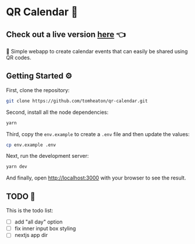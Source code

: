 # QR Calendar :calendar:

## Check out a live version [here](https://qr-calendar.com) :point_left:

:calendar: Simple webapp to create calendar events that can easily be shared using QR codes.

## Getting Started :gear:

First, clone the repository:

```bash
git clone https://github.com/tomheaton/qr-calendar.git
```

Second, install all the node dependencies:

```bash
yarn
```

Third, copy the `env.example` to create a `.env` file and then update the values:

```bash
cp env.example .env
```

Next, run the development server:

```bash
yarn dev
```

And finally, open [http://localhost:3000](http://localhost:3000) with your browser to see the result.

## TODO :pencil:

This is the todo list:

- [ ] add "all day" option
- [ ] fix inner input box styling
- [ ] nextjs app dir
